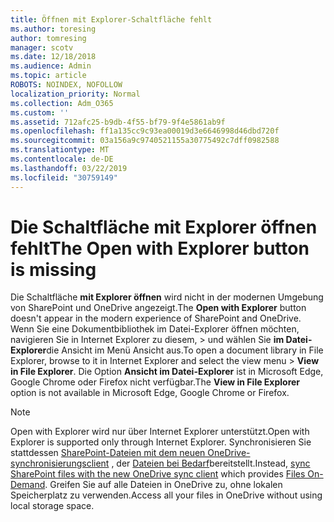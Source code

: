 ```yaml
---
title: Öffnen mit Explorer-Schaltfläche fehlt
ms.author: toresing
author: tomresing
manager: scotv
ms.date: 12/18/2018
ms.audience: Admin
ms.topic: article
ROBOTS: NOINDEX, NOFOLLOW
localization_priority: Normal
ms.collection: Adm_O365
ms.custom: ''
ms.assetid: 712afc25-b9db-4f55-bf79-9f4e5861ab9f
ms.openlocfilehash: ff1a135cc9c93ea00019d3e6646998d46dbd720f
ms.sourcegitcommit: 03a156a9c9740521155a30775492c7dff0982588
ms.translationtype: MT
ms.contentlocale: de-DE
ms.lasthandoff: 03/22/2019
ms.locfileid: "30759149"
---
```

# <a name="the-open-with-explorer-button-is-missing"></a><span data-ttu-id="e6d7c-102">Die Schaltfläche mit Explorer öffnen fehlt</span><span class="sxs-lookup"><span data-stu-id="e6d7c-102">The Open with Explorer button is missing</span></span>

<span data-ttu-id="e6d7c-103">Die Schaltfläche **mit Explorer öffnen** wird nicht in der modernen Umgebung von SharePoint und OneDrive angezeigt.</span><span class="sxs-lookup"><span data-stu-id="e6d7c-103">The **Open with Explorer** button doesn't appear in the modern experience of SharePoint and OneDrive.</span></span> <span data-ttu-id="e6d7c-104">Wenn Sie eine Dokumentbibliothek im Datei-Explorer öffnen möchten, navigieren Sie in Internet Explorer zu diesem, \> und wählen Sie **im Datei-Explorer**die Ansicht im Menü Ansicht aus.</span><span class="sxs-lookup"><span data-stu-id="e6d7c-104">To open a document library in File Explorer, browse to it in Internet Explorer and select the view menu \> **View in File Explorer**.</span></span> <span data-ttu-id="e6d7c-105">Die Option **Ansicht im Datei-Explorer** ist in Microsoft Edge, Google Chrome oder Firefox nicht verfügbar.</span><span class="sxs-lookup"><span data-stu-id="e6d7c-105">The **View in File Explorer** option is not available in Microsoft Edge, Google Chrome or Firefox.</span></span> 
  
> [!NOTE]
> <span data-ttu-id="e6d7c-106">Open with Explorer wird nur über Internet Explorer unterstützt.</span><span class="sxs-lookup"><span data-stu-id="e6d7c-106">Open with Explorer is supported only through Internet Explorer.</span></span> <span data-ttu-id="e6d7c-107">Synchronisieren Sie stattdessen [SharePoint-Dateien mit dem neuen OneDrive-synchronisierungsclient](https://support.office.com/article/6de9ede8-5b6e-4503-80b2-6190f3354a88.aspx) , der [Dateien bei Bedarf](https://support.office.com/article/0e6860d3-d9f3-4971-b321-7092438fb38e.aspx)bereitstellt.</span><span class="sxs-lookup"><span data-stu-id="e6d7c-107">Instead, [sync SharePoint files with the new OneDrive sync client](https://support.office.com/article/6de9ede8-5b6e-4503-80b2-6190f3354a88.aspx) which provides [Files On-Demand](https://support.office.com/article/0e6860d3-d9f3-4971-b321-7092438fb38e.aspx).</span></span> <span data-ttu-id="e6d7c-108">Greifen Sie auf alle Dateien in OneDrive zu, ohne lokalen Speicherplatz zu verwenden.</span><span class="sxs-lookup"><span data-stu-id="e6d7c-108">Access all your files in OneDrive without using local storage space.</span></span> 
  


